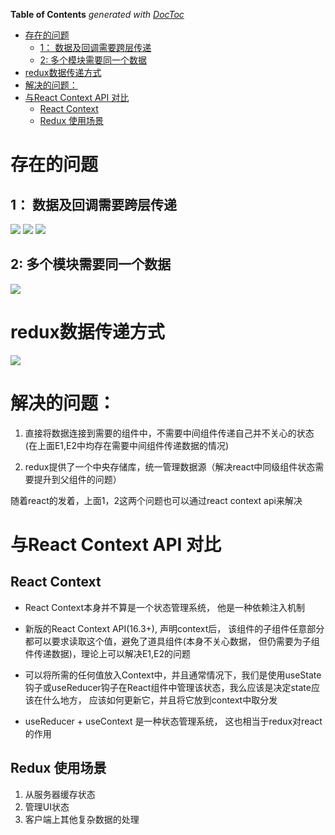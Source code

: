 <!-- START doctoc generated TOC please keep comment here to allow auto update -->
<!-- DON'T EDIT THIS SECTION, INSTEAD RE-RUN doctoc TO UPDATE -->
**Table of Contents**  *generated with [DocToc](https://github.com/thlorenz/doctoc)*

- [存在的问题](#%E5%AD%98%E5%9C%A8%E7%9A%84%E9%97%AE%E9%A2%98)
  - [1： 数据及回调需要跨层传递](#1-%E6%95%B0%E6%8D%AE%E5%8F%8A%E5%9B%9E%E8%B0%83%E9%9C%80%E8%A6%81%E8%B7%A8%E5%B1%82%E4%BC%A0%E9%80%92)
  - [2: 多个模块需要同一个数据](#2-%E5%A4%9A%E4%B8%AA%E6%A8%A1%E5%9D%97%E9%9C%80%E8%A6%81%E5%90%8C%E4%B8%80%E4%B8%AA%E6%95%B0%E6%8D%AE)
- [redux数据传递方式](#redux%E6%95%B0%E6%8D%AE%E4%BC%A0%E9%80%92%E6%96%B9%E5%BC%8F)
- [解决的问题：](#%E8%A7%A3%E5%86%B3%E7%9A%84%E9%97%AE%E9%A2%98)
- [与React Context API 对比](#%E4%B8%8Ereact-context-api-%E5%AF%B9%E6%AF%94)
  - [React Context](#react-context)
  - [Redux 使用场景](#redux-%E4%BD%BF%E7%94%A8%E5%9C%BA%E6%99%AF)

<!-- END doctoc generated TOC please keep comment here to allow auto update -->

# 存在的问题
## 1： 数据及回调需要跨层传递
<img src="https://daveceddia.com/images/counter-component@2x.png"/>

<img src="https://daveceddia.com/images/passing-props-down@2x.png" />

<img src="https://daveceddia.com/images/passing-callbacks-down@2x.png" />


## 2: 多个模块需要同一个数据
<img src="https://daveceddia.com/images/twitter-hierarchy@2x.png"/>


# redux数据传递方式
<img src="https://daveceddia.com/images/redux-connected-twitter@2x.png">

# 解决的问题：

1. 直接将数据连接到需要的组件中，不需要中间组件传递自己并不关心的状态(在上面E1,E2中均存在需要中间组件传递数据的情况)

2. redux提供了一个中央存储库，统一管理数据源（解决react中同级组件状态需要提升到父组件的问题）

随着react的发着，上面1，2这两个问题也可以通过react context api来解决

# 与React Context API 对比

## React Context
- React Context本身并不算是一个状态管理系统， 他是一种依赖注入机制

- 新版的React Context API(16.3+), 声明context后， 该组件的子组件任意部分都可以要求读取这个值，避免了道具组件(本身不关心数据， 但仍需要为子组件传递数据)，理论上可以解决E1,E2的问题
  
- 可以将所需的任何值放入Context中，并且通常情况下，我们是使用useState钩子或useReducer钩子在React组件中管理该状态，我么应该是决定state应该在什么地方， 应该如何更新它，并且将它放到context中取分发

- useReducer + useContext 是一种状态管理系统， 这也相当于redux对react的作用

## Redux 使用场景
1. 从服务器缓存状态
2. 管理UI状态
3. 客户端上其他复杂数据的处理
